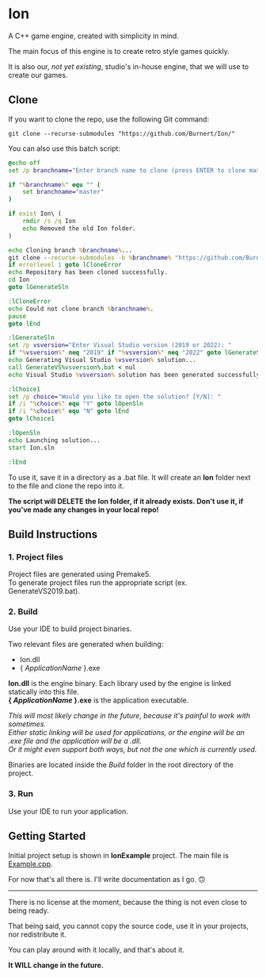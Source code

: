 # Ion

A C++ game engine, created with simplicity in mind.  

The main focus of this engine is to create retro style games quickly.  

It is also our, *not yet existing*, studio's in-house engine, that we will use to create our games.

## Clone

If you want to clone the repo, use the following Git command:  

`git clone --recurse-submodules "https://github.com/Burnert/Ion/"`

You can also use this batch script:  

```bat
@echo off
set /p branchname="Enter branch name to clone (press ENTER to clone master branch): "

if "%branchname%" equ "" (
	set branchname="master"
)

if exist Ion\ (
	rmdir /s /q Ion
	echo Removed the old Ion folder.
)

echo Cloning branch %branchname%...
git clone --recurse-submodules -b %branchname% "https://github.com/Burnert/Ion/"
if errorlevel 1 goto lCloneError
echo Repository has been cloned successfully.
cd Ion
goto lGenerateSln

:lCloneError
echo Could not clone branch %branchname%.
pause
goto lEnd

:lGenerateSln
set /p vsversion="Enter Visual Studio version (2019 or 2022): "
if "%vsversion%" neq "2019" if "%vsversion%" neq "2022" goto lGenerateSln
echo Generating Visual Studio %vsversion% solution...
call GenerateVS%vsversion%.bat < nul
echo Visual Studio %vsversion% solution has been generated successfully.

:lChoice1
set /p choice="Would you like to open the solution? [Y/N]: "
if /i "%choice%" equ "Y" goto lOpenSln
if /i "%choice%" equ "N" goto lEnd
goto lChoice1

:lOpenSln
echo Launching solution...
start Ion.sln

:lEnd
```

To use it, save it in a directory as a .bat file. It will create an **Ion** folder next to the file and clone the repo into it.

**The script will DELETE the Ion folder, if it already exists. Don't use it, if you've made any changes in your local repo!**

## Build Instructions

### 1. Project files

Project files are generated using Premake5.  
To generate project files run the appropriate script (ex. GenerateVS2019.bat).

### 2. Build

Use your IDE to build project binaries.

Two relevant files are generated when building:
- Ion.dll
- { *ApplicationName* }.exe

**Ion.dll** is the engine binary. Each library used by the engine is linked statically into this file.  
**{ _ApplicationName_ }.exe** is the application executable.

*This will most likely change in the future, because it's painful to work with sometimes.  
Either static linking will be used for applications, or the engine will be an .exe file and the application will be a .dll.  
Or it might even support both ways, but not the one which is currently used.*

Binaries are located inside the *Build* folder in the root directory of the project.

### 3. Run

Use your IDE to run your application.  

## Getting Started

Initial project setup is shown in **IonExample** project. The main file is [Example.cpp](IonExample/Source/Example.cpp).

For now that's all there is. I'll write documentation as I go. 🙃

---

There is no license at the moment, because the thing is not even close to being ready.

That being said, you cannot copy the source code, use it in your projects, nor redistribute it.

You can play around with it locally, and that's about it.

**It WILL change in the future.**
